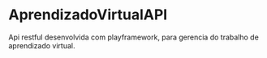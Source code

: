 # AprendizadoVirtualAPI

Api restful desenvolvida com playframework, para gerencia do trabalho de aprendizado virtual.
